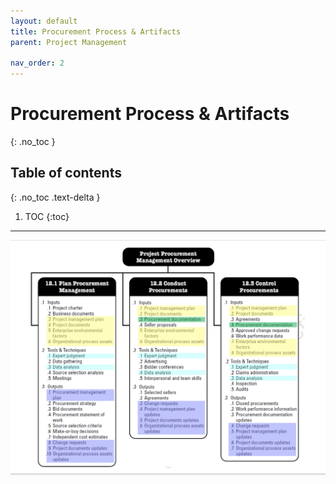 ```yaml
---
layout: default
title: Procurement Process & Artifacts
parent: Project Management

nav_order: 2
---
```

# Procurement Process & Artifacts
{: .no_toc }

## Table of contents
{: .no_toc .text-delta }

1. TOC
{:toc}

---



<a><img src="/assets/images/Procurement_2019-12-16.png" ></a>
